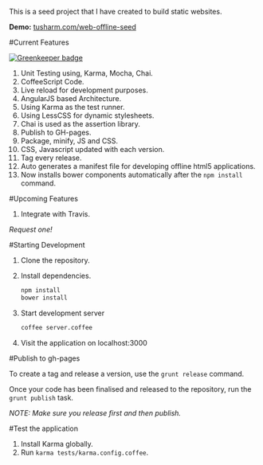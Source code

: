 This is a seed project that I have created to build static websites.

**Demo:** [tusharm.com/web-offline-seed](http://tusharm.com/web-offline-seed)

#Current Features

[![Greenkeeper badge](https://badges.greenkeeper.io/tusharmath/web-offline-seed.svg)](https://greenkeeper.io/)

1. Unit Testing using, Karma, Mocha, Chai.
2. CoffeeScript Code.
3. Live reload for development purposes.
4. AngularJS based Architecture.
5. Using Karma as the test runner.
6. Using LessCSS for dynamic stylesheets.
7. Chai is used as the assertion library.
8. Publish to GH-pages.
9. Package, minify, JS and CSS.
10. CSS, Javascript updated with each version.
11. Tag every release.
12. Auto generates a manifest file for developing offline html5 applications.
13. Now installs bower components automatically after the  `npm install` command.


#Upcoming Features


1. Integrate with Travis.

*Request one!*



#Starting Development

1. Clone the repository.
2. Install dependencies.

	```bash
	npm install
	bower install
	```
3. Start development server

	```bash
	coffee server.coffee
	```
4. Visit the application on localhost:3000

#Publish to gh-pages

To create a tag and release a version, use the `grunt release` command.

Once your code has been finalised and released to the repository, run the `grunt publish` task.

*NOTE: Make sure you release first and then publish.*

#Test the application

1. Install Karma globally.
2. Run `karma tests/karma.config.coffee`.
